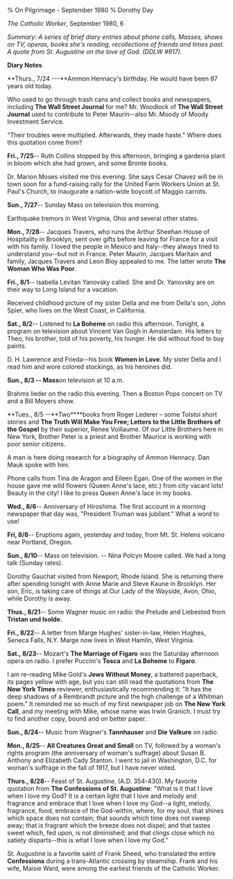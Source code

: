 % On Pilgrimage - September 1980
% Dorothy Day

*The Catholic Worker*, September 1980, 6

*Summary: A series of brief diary entries about phone calls, Masses,
shows on TV, operas, books she's reading, recollections of friends and
times past. A quote from St. Augustine on the love of God. (DDLW
\#917).*

**Diary Notes**

**Thurs., 7/24 ---**Ammon Hennacy's birthday. He would have been 87
years old today.

Who used to go through trash cans and collect books and newspapers,
including **The Wall Street Journal** for me? Mr. Woodlock of **The Wall
Street Journal** used to contribute to Peter Maurin--also Mr. Moody of
Moody Investment Service.

"Their troubles were multiplied. Afterwards, they made haste." Where
does this quotation come from?

**Fri., 7/25**-- Ruth Collins stopped by this afternoon, bringing a
gardenia plant in bloom which she had grown, and some Bronte books.

Dr. Marion Moses visited me this evening. She says Cesar Chavez will be
in town soon for a fund-raising rally for the United Farm Workers Union
at St. Paul's Church, to inaugurate a nation-wide boycott of Maggio
carrots.

**Sun., 7/27**-- Sunday Mass on television this morning.

Earthquake tremors in West Virginia, Ohio and several other states.

**Mon., 7/28**-- Jacques Travers, who runs the Arthur Sheehan House of
Hospitality in Brooklyn, sent over gifts before leaving for France for a
visit with his family. I loved the people in Mexico and Italy--they
always tried to understand you--but not in France. Peter Maurin, Jacques
Maritain and family, Jacques Travers and Leon Bloy appealed to me. The
latter wrote **The Woman Who Was Poor**.

**Fri., 8/1**-- Isabella Levitan Yanovsky called. She and Dr. Yanovsky
are on their way to Long Island for a vacation.

Received childhood picture of my sister Della and me from Della's son,
John Spier, who lives on the West Coast, in California.

**Sat., 8/2**-- Listened to **La Boheme** on radio this afternoon.
Tonight, a program on television about Vincent Van Gogh in Amsterdam.
His letters to Theo, his brother, told of his poverty, his hunger. He
did without food to buy paints.

D. H. Lawrence and Frieda--his book **Women in Love**. My sister Della
and I read him and wore colored stockings, as his heroines did.

**Sun., 8/3 -- Mass**on television at 10 a.m.

Brahms lieder on the radio this evening. Then a Boston Pops concert on
TV and a Bill Moyers show.

**Tues., 8/5 --**Two****books from Roger Lederer – some Tolstoi short
stories and **The Truth Will Make You Free; Letters to the Little
Brothers of the Gospel** by their superior, Renee Voillaume. Of our
Little Brothers here in New York, Brother Peter is a priest and Brother
Maurice is working with poor senior citizens.

A man is here doing research for a biography of Ammon Hennacy. Dan Mauk
spoke with him.

Phone calls from Tina de Aragon and Eileen Egan. One of the women in the
house gave me wild flowers (Queen Anne's lace, etc.) from city vacant
lots! Beauty in the city! I like to press Queen Anne's lace in my books.

**Wed., 8/6**-- Anniversary of Hiroshima. The first account in a morning
newspaper that day was, "President Truman was jubilant." What a word to
use!

**Fri, 8/8**-- Eruptions again, yesterday and today, from Mt. St. Helens
volcano near Portland, Oregon.

**Sun., 8/10**-- Mass on television. -- Nina Polcyn Moore called. We had
a long talk (Sunday rates).

Dorothy Gauchat visited from Newport, Rhode Island. She is returning
there after spending tonight with Anne Marie and Steve Kaune in
Brooklyn. Her son, Eric, is taking care of things at Our Lady of the
Wayside, Avon, Ohio, while Dorothy is away.

**Thus., 8/21**-- Some Wagner music on radio: the Prelude and Liebestod
from **Tristan und Isolde.**

**Fri., 8/22**-- A letter from Marge Hughes' sister-in-law, Helen
Hughes, Seneca Falls, N.Y. Marge now lives in West Hamlin, West
Virginia.

**Sat., 8/23**-- Mozart's **The Marriage of Figaro** was the Saturday
afternoon opera on radio. I prefer Puccini's **Tosca** and **La Boheme**
to **Figaro**.

I am re-reading Mike Gold's **Jews Without Money**, a battered
paperback, its pages yellow with age, but you can still read the
quotations from **The New York Times** reviewer, enthusiastically
recommending it: "It has the deep shadows of a Rembrandt picture and the
high challenge of a Whitman poem." It reminded me so much of my first
newspaper job on **The New York Call**, and my meeting with Mike, whose
name was Irwin Granich. I must try to find another copy, bound and on
better paper.

**Sun., 8/24**-- Music from Wagner's **Tannhauser** and **Die Valkure**
on radio.

**Mon., 8/25**-- **All Creatures Great and Small** on TV, followed by a
woman's rights program (the anniversary of woman's suffrage) about Susan
B. Anthony and Elizabeth Cady Stanton. I went to jail in Washington,
D.C. for woman's suffrage in the fall of 1917, but I have never voted.

**Thurs., 8/28**-- Feast of St. Augustine, (A.D. 354-430). My favorite
quotation from **The Confessions of St. Augustine**: "What is it that I
love when I love my God? It is a certain light that I love and melody
and fragrance and embrace that I love when I love my God--a light,
melody, fragrance, food, embrace of the God-within, where, for my soul,
that shines which space does not contain; that sounds which time does
not sweep away; that is fragrant which the breeze does not dispel; and
that tastes sweet which, fed upon, is not diminished; and that clings
close which no satiety disparts--this is what I love when I love my
God."

St. Augustine is a favorite saint of Frank Sheed, who translated the
entire **Confessions** during a trans-Atlantic crossing by steamship.
Frank and his wife, Maisie Ward, were among the earliest friends of the
Catholic Worker.
